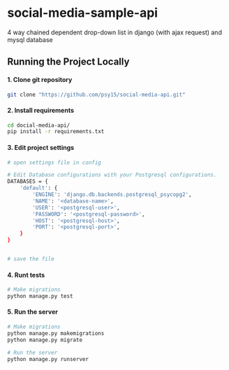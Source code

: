 # social-media-sample-api

4 way chained dependent drop-down list in django (with ajax request) and mysql database

## Running the Project Locally

#### 1. Clone git repository

```bash
git clone "https://github.com/psy15/social-media-api.git"
```

#### 2. Install requirements

```bash
cd docial-media-api/
pip install -r requirements.txt
```

#### 3. Edit project settings

```bash
# open settings file in config

# Edit Database configurations with your Postgresql configurations.
DATABASES = {
    'default': {
        'ENGINE': 'django.db.backends.postgresql_psycopg2',
        'NAME': '<database-name>',
        'USER': '<postgresql-user>',
        'PASSWORD': '<postgresql-password>',
        'HOST': '<postgresql-host>',
        'PORT': '<postgresql-port>',
    }
}


# save the file
```

#### 4. Runt tests

```bash
# Make migrations
python manage.py test
```

#### 5. Run the server

```bash
# Make migrations
python manage.py makemigrations
python manage.py migrate

# Run the server
python manage.py runserver
```
